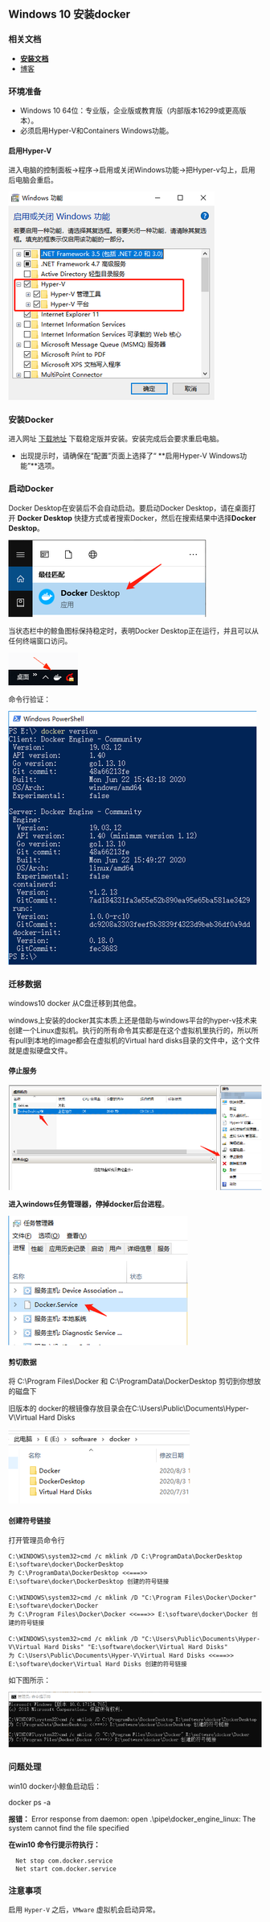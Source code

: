 ## Windows 10 安装docker

### 相关文档

- [**安装文档**](https://docs.docker.com/docker-for-windows/install/#download-docker-for-windows)
- [博客](https://www.cnblogs.com/lgg20/p/13186776.html)

### 环境准备

- Windows 10 64位：专业版，企业版或教育版（内部版本16299或更高版本）。
- 必须启用Hyper-V和Containers Windows功能。

#### 启用Hyper-V

进入电脑的控制面板->程序->启用或关闭Windows功能->把Hyper-v勾上，启用后电脑会重启。

![1595925972986](assets/1595925972986.png)



### 安装Docker

进入网址 [下载地址](https://hub.docker.com/editions/community/docker-ce-desktop-windows/) 下载稳定版并安装。安装完成后会要求重启电脑。

- 出现提示时，请确保在“配置”页面上选择了“ **启用Hyper-V Windows功能”**选项。

### 启动Docker

Docker Desktop在安装后不会自动启动。要启动Docker Desktop，请在桌面打开 **Docker Desktop** 快捷方式或者搜索Docker，然后在搜索结果中选择**Docker Desktop**。

![1596441351541](assets/1596441351541.png)

当状态栏中的鲸鱼图标保持稳定时，表明Docker Desktop正在运行，并且可以从任何终端窗口访问。

![1596441276267](assets/1596441276267.png)

命令行验证：

![1596445349833](assets/1596445349833.png)

### 迁移数据

windows10 docker 从C盘迁移到其他盘。

windows上安装的docker其实本质上还是借助与windows平台的hyper-v技术来创建一个Linux虚拟机。执行的所有命令其实都是在这个虚拟机里执行的，所以所有pull到本地的image都会在虚拟机的Virtual hard disks目录的文件中，这个文件就是虚拟硬盘文件。

#### 停止服务

![1596441649248](assets/1596441649248.png)

**进入windows任务管理器，停掉docker后台进程**。

![1596441733880](assets/1596441733880.png)

#### 剪切数据

将 C:\Program Files\Docker 和 C:\ProgramData\DockerDesktop 剪切到你想放的磁盘下

旧版本的 docker的根镜像存放目录会在C:\Users\Public\Documents\Hyper-V\Virtual Hard Disks

![1596444994412](assets/1596444994412.png)

#### 创建符号链接

打开管理员命令行

```
C:\WINDOWS\system32>cmd /c mklink /D C:\ProgramData\DockerDesktop E:\software\docker\DockerDesktop
为 C:\ProgramData\DockerDesktop <<===>> E:\software\docker\DockerDesktop 创建的符号链接

C:\WINDOWS\system32>cmd /c mklink /D "C:\Program Files\Docker\Docker" E:\software\docker\Docker
为 C:\Program Files\Docker\Docker <<===>> E:\software\docker\Docker 创建的符号链接

C:\WINDOWS\system32>cmd /c mklink /D "C:\Users\Public\Documents\Hyper-V\Virtual Hard Disks" "E:\software\docker\Virtual Hard Disks"
为 C:\Users\Public\Documents\Hyper-V\Virtual Hard Disks <<===>> E:\software\docker\Virtual Hard Disks 创建的符号链接
```

如下图所示：

![1596444684288](assets/1596444684288.png)

### 问题处理

win10 docker小鲸鱼启动后：

docker ps -a

**报错：**
Error response from daemon: open \.\pipe\docker_engine_linux: The system cannot find the file specified

**在win10 命令行提示符执行：**

```
  Net stop com.docker.service
  Net start com.docker.service
```

### 注意事项

启用 `Hyper-V` 之后，`VMware` 虚拟机会启动异常。